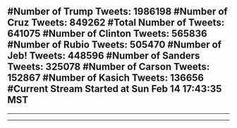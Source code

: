 #Number of Trump Tweets: 1986198
#Number of Cruz Tweets: 849262
#Total Number of Tweets: 641075 
#Number of Clinton Tweets: 565836
#Number of Rubio Tweets: 505470
#Number of Jeb! Tweets: 448596
#Number of Sanders Tweets: 325078
#Number of Carson Tweets: 152867
#Number of Kasich Tweets: 136656
#Current Stream Started at Sun Feb 14 17:43:35 MST
---
---
---
